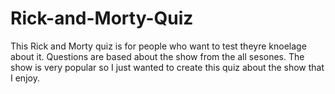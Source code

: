 # Rick-and-Morty-Quiz

This Rick and Morty quiz is for people who want to test theyre knoelage about it. Questions are based about the show from the all sesones.
The show is very popular so I just wanted to create this quiz about the show that I enjoy.